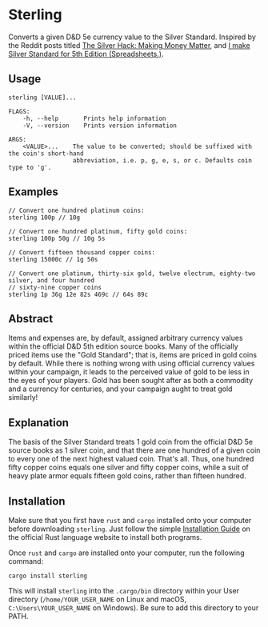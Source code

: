 # Sterling

Converts a given D&D 5e currency value to the Silver Standard. Inspired by the Reddit posts titled
[The Silver Hack: Making Money Matter](https://www.reddit.com/r/DnDBehindTheScreen/comments/80f6kt/the_silver_hack_making_money_matter/),
and [I make Silver Standard for 5th Edition (Spreadsheets.)](https://www.reddit.com/r/dndnext/comments/5tt5g8/i_make_silver_standard_for_5_edition_spreadsheets/).

## Usage

```
sterling [VALUE]...

FLAGS:
    -h, --help       Prints help information
    -V, --version    Prints version information

ARGS:
    <VALUE>...    The value to be converted; should be suffixed with the coin's short-hand
                  abbreviation, i.e. p, g, e, s, or c. Defaults coin type to 'g'.
```

## Examples

```
// Convert one hundred platinum coins: 
sterling 100p // 10g

// Convert one hundred platinum, fifty gold coins:
sterling 100p 50g // 10g 5s

// Convert fifteen thousand copper coins:
sterling 15000c // 1g 50s

// Convert one platinum, thirty-six gold, twelve electrum, eighty-two silver, and four hundred
// sixty-nine copper coins
sterling 1p 36g 12e 82s 469c // 64s 89c
```

## Abstract

Items and expenses are, by default, assigned arbitrary currency values within the official D&D 5th
edition source books. Many of the officially priced items use the "Gold Standard"; that is, items
are priced in gold coins by default. While there is nothing wrong with using official currency
values within your campaign, it leads to the perceived value of gold to be less in the eyes of your
players. Gold has been sought after as both a commodity and a currency for centuries, and your
campaign aught to treat gold similarly!

## Explanation

The basis of the Silver Standard treats 1 gold coin from the official D&D 5e source books as 1
silver coin, and that there are one hundred of a given coin to every one of the next highest valued
coin. That's all. Thus, one hundred fifty copper coins equals one silver and fifty copper coins,
while a suit of heavy plate armor equals fifteen gold coins, rather than fifteen hundred.

## Installation

Make sure that you first have `rust` and `cargo` installed onto your computer before downloading
`sterling`. Just follow the simple
[Installation Guide](https://doc.rust-lang.org/cargo/getting-started/installation.html) on the
official Rust language website to install both programs.

Once `rust` and `cargo` are installed onto your computer, run the following command:

`cargo install sterling`

This will install `sterling` into the `.cargo/bin` directory within your User directory
(`/home/YOUR_USER_NAME` on Linux and macOS, `C:\Users\YOUR_USER_NAME` on Windows). Be sure to add
this directory to your PATH.